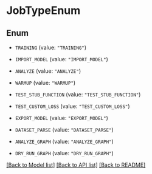 # JobTypeEnum

## Enum


* `TRAINING` (value: `"TRAINING"`)

* `IMPORT_MODEL` (value: `"IMPORT_MODEL"`)

* `ANALYZE` (value: `"ANALYZE"`)

* `WARMUP` (value: `"WARMUP"`)

* `TEST_STUB_FUNCTION` (value: `"TEST_STUB_FUNCTION"`)

* `TEST_CUSTOM_LOSS` (value: `"TEST_CUSTOM_LOSS"`)

* `EXPORT_MODEL` (value: `"EXPORT_MODEL"`)

* `DATASET_PARSE` (value: `"DATASET_PARSE"`)

* `ANALYZE_GRAPH` (value: `"ANALYZE_GRAPH"`)

* `DRY_RUN_GRAPH` (value: `"DRY_RUN_GRAPH"`)


[[Back to Model list]](../README.md#documentation-for-models) [[Back to API list]](../README.md#documentation-for-api-endpoints) [[Back to README]](../README.md)


